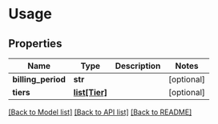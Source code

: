 # Usage

## Properties
Name | Type | Description | Notes
------------ | ------------- | ------------- | -------------
**billing_period** | **str** |  | [optional] 
**tiers** | [**list[Tier]**](Tier.md) |  | [optional] 

[[Back to Model list]](../README.md#documentation-for-models) [[Back to API list]](../README.md#documentation-for-api-endpoints) [[Back to README]](../README.md)

